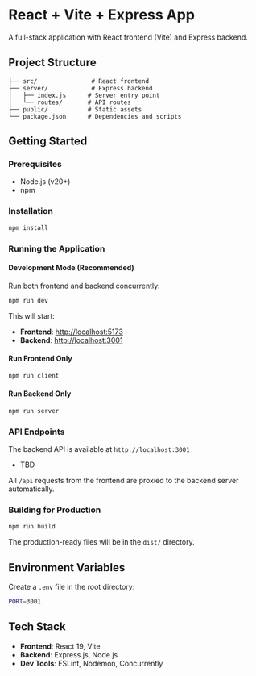 # React + Vite + Express App

A full-stack application with React frontend (Vite) and Express backend.

## Project Structure

```plaintext
├── src/               # React frontend
├── server/            # Express backend
│   ├── index.js      # Server entry point
│   └── routes/       # API routes
├── public/           # Static assets
└── package.json      # Dependencies and scripts
```

## Getting Started

### Prerequisites

- Node.js (v20+)
- npm

### Installation

```bash
npm install
```

### Running the Application

#### Development Mode (Recommended)

Run both frontend and backend concurrently:

```bash
npm run dev
```

This will start:

- **Frontend**: <http://localhost:5173>
- **Backend**: <http://localhost:3001>

#### Run Frontend Only

```bash
npm run client
```

#### Run Backend Only

```bash
npm run server
```

### API Endpoints

The backend API is available at `http://localhost:3001`

- TBD

All `/api` requests from the frontend are proxied to the backend server automatically.

### Building for Production

```bash
npm run build
```

The production-ready files will be in the `dist/` directory.

## Environment Variables

Create a `.env` file in the root directory:

```bash
PORT=3001
```

## Tech Stack

- **Frontend**: React 19, Vite
- **Backend**: Express.js, Node.js
- **Dev Tools**: ESLint, Nodemon, Concurrently
